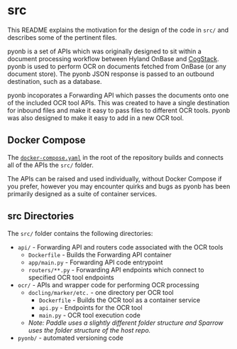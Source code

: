 # src

This README explains the motivation for the design of the code in `src/` and describes some of the pertinent files.

pyonb is a set of APIs which was originally designed to sit within a document processing workflow between Hyland OnBase and [CogStack](https://github.com/cogstack). pyonb is used to perform OCR on documents fetched from OnBase (or any document store). The pyonb JSON response is passed to an outbound destination, such as a database.

pyonb incoporates a Forwarding API which passes the documents onto one of the included OCR tool APIs. This was created to have a single destination for inbound files and make it easy to pass files to different OCR tools. pyonb was also designed to make it easy to add in a new OCR tool.

## Docker Compose

The [`docker-compose.yaml`](../docker-compose.yml) in the root of the repository builds and connects all of the APIs the `src/` folder.

The APIs can be raised and used individually, without Docker Compose if you prefer, however you may encounter quirks and bugs as pyonb has been primarily designed as a suite of container services.

## src Directories

The `src/` folder contains the following directories:

- `api/` - Forwarding API and routers code associated with the OCR tools
   - `Dockerfile` - Builds the Forwarding API container
   - `app/main.py` - Forwarding API code entrypoint
   - `routers/**.py` - Forwarding API endpoints which connect to specified OCR tool endpoints
- `ocr/` - APIs and wrapper code for performing OCR processing
   - `docling/marker/etc.` - one directory per OCR tool
      - `Dockerfile` - Builds the OCR tool as a container service
      - `api.py` - Endpoints for the OCR tool
      - `main.py` - OCR tool execution code
   - *Note: Paddle uses a slightly different folder structure and Sparrow uses the folder structure of the host repo.*
- `pyonb/` - automated versioning code
